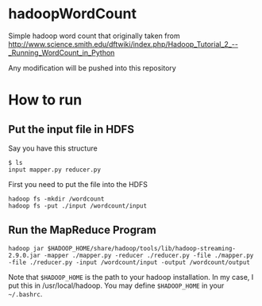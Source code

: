 # hadoopWordCount

Simple hadoop word count that originally taken from http://www.science.smith.edu/dftwiki/index.php/Hadoop_Tutorial_2_--_Running_WordCount_in_Python

Any modification will be pushed into this repository

# How to run

## Put the input file in HDFS

Say you have this structure
```
$ ls
input mapper.py reducer.py
```

First you need to put the file into the HDFS

```
hadoop fs -mkdir /wordcount
hadoop fs -put ./input /wordcount/input
```

## Run the MapReduce Program
```
hadoop jar $HADOOP_HOME/share/hadoop/tools/lib/hadoop-streaming-2.9.0.jar -mapper ./mapper.py -reducer ./reducer.py -file ./mapper.py -file ./reducer.py -input /wordcount/input -output /wordcount/output
```

Note that `$HADOOP_HOME` is the path to your hadoop installation. In my case, I put this in /usr/local/hadoop. You may define `$HADOOP_HOME` in your `~/.bashrc`.
